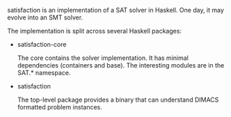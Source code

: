 satisfaction is an implementation of a SAT solver in Haskell.  One day, it may evolve into an SMT solver.

The implementation is split across several Haskell packages:

* satisfaction-core

    The core contains the solver implementation.  It has minimal
    dependencies (containers and base).  The interesting modules are
    in the SAT.* namespace.

* satisfaction

    The top-level package provides a binary that can understand DIMACS
    formatted problem instances.
